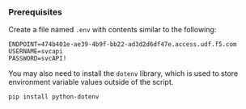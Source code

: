 ### Prerequisites

Create a file named `.env` with contents similar to the following:

```
ENDPOINT=474b401e-ae39-4b9f-bb22-ad3d2d6df47e.access.udf.f5.com
USERNAME=svcapi
PASSWORD=svcAPI!
```

You may also need to install the `dotenv` library, which is used to store environment variable values outside of the script.

```
pip install python-dotenv
```